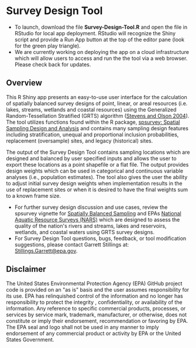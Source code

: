 # Survey Design Tool
* To launch, download the file <b>Survey-Design-Tool.R</b> and open the file in RStudio for local app deployment. RStudio will recognize the Shiny script and provide a Run App button at the top of the editor pane (look for the green play triangle).
* We are currently working on deploying the app on a cloud infrastructure which will allow users to access and run the the tool via a web browser. Please check back for updates.

## Overview
This R Shiny app presents an easy-to-use user interface for the calculation of spatially balanced survey designs of point, linear, or areal resources (i.e. lakes, streams, wetlands and coastal resources) using the Generalized Random-Tessellation Stratified (GRTS) algorithm ([Stevens and Olson 2004](https://cfpub.epa.gov/ncer_abstracts/index.cfm/fuseaction/display.files/fileID/13339)). The tool utilizes functions found within the R package, [spsurvey: Spatial Sampling Design and Analysis](https://cran.r-project.org/package=spsurvey) and contains many sampling design features including stratification, unequal and proportional inclusion probabilities, replacement (oversample) sites, and legacy (historical) sites.

The output of the Survey Design Tool contains sampling locations which are designed and balanced by user specified inputs and allows the user to export these locations as a point shapefile or a flat file. The output provides design weights which can be used in categorical and continuous variable analyses (i.e., population estimates). The tool also gives the user the ability to adjust initial survey design weights when implementation results in the use of replacement sites or when it is desired to have the final weights sum to a known frame size. 

* For further survey design discussion and use cases, review the spsurvey vignette for [Spatially Balanced Sampling](https://cran.r-project.org/web/packages/spsurvey/vignettes/sampling.html) and EPAs [National Aquatic Resource Surveys (NARS)](https://www.epa.gov/national-aquatic-resource-surveys) which are designed to assess the quality of the nation's rivers and streams, lakes and reservoirs, wetlands, and coastal waters using GRTS survey designs. 
* For Survey Design Tool questions, bugs, feedback, or tool modification suggestions, please contact Garrett Stillings at: Stillings.Garrett@epa.gov. 

## Disclaimer
The United States Environmental Protection Agency (EPA) GitHub project code is provided on an "as is" basis and the user assumes responsibility for its use.  EPA has relinquished control of the information and no longer has responsibility to protect the integrity , confidentiality, or availability of the information.  Any reference to specific commercial products, processes, or services by service mark, trademark, manufacturer, or otherwise, does not constitute or imply their endorsement, recommendation or favoring by EPA.  The EPA seal and logo shall not be used in any manner to imply endorsement of any commercial product or activity by EPA or the United States Government.
